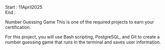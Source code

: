 Start : 11April2025 </br>
End : </br>

Number Guessing Game
This is one of the required projects to earn your certification.

For this project, you will use Bash scripting, PostgreSQL, and Git to create a number guessing game that runs in the terminal and saves user information.

